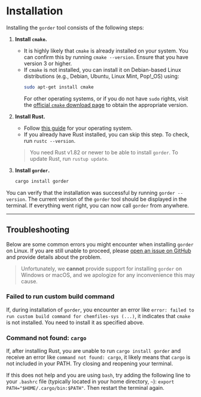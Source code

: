 # Installation

Installing the `gorder` tool consists of the following steps:

1. **Install `cmake`.**
    - It is highly likely that `cmake` is already installed on your system. You can confirm this by running `cmake --version`. Ensure that you have version 3 or higher.
    - If `cmake` is not installed, you can install it on Debian-based Linux distributions (e.g., Debian, Ubuntu, Linux Mint, Pop!_OS) using:
      ```bash
      sudo apt-get install cmake
      ```
      For other operating systems, or if you do not have `sudo` rights, visit the [official `cmake` download page](https://cmake.org/download) to obtain the appropriate version.

2. **Install Rust.**
    - Follow [this guide](https://www.rust-lang.org/tools/install) for your operating system.
    - If you already have Rust installed, you can skip this step. To check, run `rustc --version`. 
    > You need Rust v1.82 or newer to be able to install `gorder`. To update Rust, run `rustup update`.

3. **Install `gorder`.**
    ```bash
    cargo install gorder
    ```

You can verify that the installation was successful by running `gorder --version`. The current version of the `gorder` tool should be displayed in the terminal. If everything went right, you can now call `gorder` from anywhere.

***

## Troubleshooting
Below are some common errors you might encounter when installing `gorder` on Linux. If you are still unable to proceed, please [open an issue on GitHub](https://github.com/Ladme/gorder/issues) and provide details about the problem. 

> Unfortunately, we **cannot** provide support for installing `gorder` on Windows or macOS, and we apologize for any inconvenience this may cause.

### Failed to run custom build command
If, during installation of `gorder`, you encounter an error like `error: failed to run custom build command for chemfiles-sys (...)`, it indicates that `cmake` is not installed. You need to install it as specified above.

### Command not found: `cargo`
If, after installing Rust, you are unable to run `cargo install gorder` and receive an error like `command not found: cargo`, it likely means that `cargo` is not included in your PATH. Try closing and reopening your terminal. 

If this does not help and you are using `bash`, try adding the following line to your `.bashrc` file (typically located in your home directory, `~`): `export PATH="$HOME/.cargo/bin:$PATH"`. Then restart the terminal again.